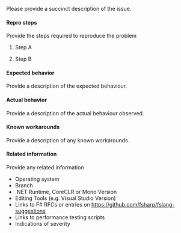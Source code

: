 

Please provide a succinct description of the issue.

#### Repro steps

Provide the steps required to reproduce the problem

1. Step A

2. Step B

#### Expected behavior

Provide a description of the expected behaviour.

#### Actual behavior

Provide a description of the actual behaviour observed. 

#### Known workarounds

Provide a description of any known workarounds.

#### Related information 

Provide any related information 

* Operating system
* Branch
* .NET Runtime, CoreCLR or Mono Version
* Editing Tools (e.g. Visual Studio Version)
* Links to F# RFCs or entries on https://github.com/fsharp/fslang-suggestions
* Links to performance testing scripts
* Indications of severity


